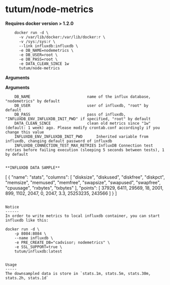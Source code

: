 tutum/node-metrics
=========================

**Requires docker version > 1.2.0**

```
    docker run -d \
      -v /var/lib/docker:/var/lib/docker:r \
      -v /sys:/sys:r \
      --link influxdb:influxdb \
      -e DB_NAME=nodemetrics \
      -e DB_USER=root \
      -e DB_PASS=root \
      -e DATA_CLEAN_SINCE 1w
      tutum/node-metrics
```

**Arguments**

**Arguments**

```
    DB_NAME                         name of the influx database, "nodemetrics" by default
    DB_USER                         user of influxdb, "root" by default
    DB_PASS                         pass of influxdb, "INFLUXDB_ENV_INFLUXDB_INIT_PWD" if specified, "root" by default
    DATA_CLEAN_SINCE                clean old metrics since "1w"(default: 1 week) ago. Please modify crontab.conf accordingly if you change this value
    INFLUXDB_ENV_INFLUXDB_INIT_PWD      Inherited variable from influxdb, changing default password of influxdb
    INFLUXDB_CONNECTION_TEST_MAX_RETRIES InfluxDB Connection test retries before failing execution (sleeping 5 seconds between tests), 1 by default
```
```

**INFLUXDB DATA SAMPLE**

```
[
    {
        "name": "stats",
        "columns": [
            "disksize",
            "diskused",
            "diskfree",
            "diskpct",
            "memsize",
            "memused",
            "memfree",
            "swapsize",
            "swapused",
            "swapfree",
            "cpuusage",
            "rxbytes",
            "txbytes"
        ],
        "points": [
            37929,
            6411,
            29569,
            18,
            2001,
            899,
            1102,
            2047,
            0,
            2047,
            3.3,
            25253235,
            243566
        ]
    }
]
```

Notice
------
In order to write metrics to local influxdb container, you can start influxdb like this:

```
    docker run -d \
        -p 8084:8084 \
        --name influxdb \
        -e PRE_CREATE_DB="cadvisor; nodemetrics" \
        -e SSL_SUPPORT=true \
        tutum/influxdb:latest
```

Usage
-----
The downsampled data is store in `stats.1m, stats.5m, stats.30m, stats.2h, stats.1d`
